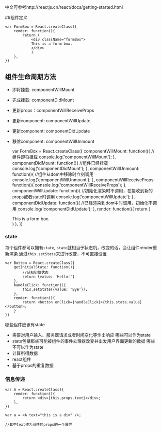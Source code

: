 
中文可参考http://reactjs.cn/react/docs/getting-started.html

##组件定义

    
    var FormBox = React.createClass({
        render: function(){
            return (
                <div className="formBox">
                This is a form box.
                </div> 
                )
        },
    })


## 组件生命周期方法    
- 即将挂载: componentWillMount
- 完成挂载: componentDidMount
- 更新props：componentWillReceiveProps
- 更新component: componentWillUpdate 
- 更新component: componentDidUpdate
- 移除component: componentWillUnmount


    var FormBox = React.createClass({
        componentWillMount: function(){
            //组件即将挂载
            console.log('componentWillMount');
        },
        componentDidMount: function(){
            //组件已经挂载
            console.log('componentDidMount');
        },
        componentWillUnmount: function(){
            //组件从dom中移除时立刻调用
            console.log('componentWillUnmount');
        },
        componentWillReceiveProps: function(){
            console.log('componentWillReceiveProps');
        },
        componentWillUpdate: function(){
            //初始化渲染时不调用，在接收到新的props或者state时调用
            console.log('componentWillUpdate');
        },
        componentDidUpdate: function(){
            //已经渲染到dom中时调用，初始化不调用
            console.log('componentDidUpdate');
        },
        render: function(){
            return (
                <div className="formBox">
                This is a form box.
                </div> 
                )
        },
    })


### state 
每个组件都可以拥有`state`, `state`就相当于状态机，改变的话，会让组件render重新渲染.通过`this.setState`来进行改变，不可直接设置

    var Button = React.createClass({
        getInitialState: function(){
            //获取初始状态
            return {value: 'Hello!'}
        }, 
        handleClick: function(){
            this.setState({value: 'Bye'});
        },
        render: function(){
            return <button onClick={handleClick}>{this.state.value}</button>;
        }
    })

哪些组件应该有state
- 需要对用户输入、服务器请求或者时间变化等作出响应
哪些可以作为state
- state包括那些可能被组件的事件处理器改变并出发用户界面更新的数据
哪些不可以作为state
- 计算所得数据
- react组件
- 基于props的重复数据



### 信息传递

    var A = React.createClass({
        render: function(){
            return <div>{this.props.text}</div>;
        },
    })

    var a = <A text="this is a div" />;

    //其中text作为组件的props的一个属性



